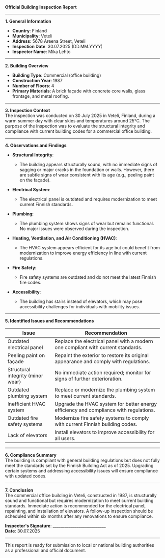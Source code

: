 

**Official Building Inspection Report**

---

**1. General Information**  
- **Country**: Finland  
- **Municipality**: Veteli  
- **Address**: 5678 Areena Street, Veteli  
- **Inspection Date**: 30.07.2025 (DD.MM.YYYY)  
- **Inspector Name**: Mika Lehto  

---

**2. Building Overview**  
- **Building Type**: Commercial (office building)  
- **Construction Year**: 1987  
- **Number of Floors**: 4  
- **Primary Materials**: A brick façade with concrete core walls, glass frontage, and metal roofing.  

---

**3. Inspection Context**  
The inspection was conducted on 30 July 2025 in Veteli, Finland, during a warm summer day with clear skies and temperatures around 25°C. The purpose of the inspection was to evaluate the structural integrity and compliance with current building codes for a commercial office building.

---

**4. Observations and Findings**  

- **Structural Integrity**:  
  - The building appears structurally sound, with no immediate signs of sagging or major cracks in the foundation or walls. However, there are subtle signs of wear consistent with its age (e.g., peeling paint on the façade).  

- **Electrical System**:  
  - The electrical panel is outdated and requires modernization to meet current Finnish standards.  

- **Plumbing**:  
  - The plumbing system shows signs of wear but remains functional. No major issues were observed during the inspection.  

- **Heating, Ventilation, and Air Conditioning (HVAC)**:  
  - The HVAC system appears efficient for its age but could benefit from modernization to improve energy efficiency in line with current regulations.  

- **Fire Safety**:  
  - Fire safety systems are outdated and do not meet the latest Finnish fire codes.  

- **Accessibility**:  
  - The building has stairs instead of elevators, which may pose accessibility challenges for individuals with mobility issues.  

---

**5. Identified Issues and Recommendations**  

| **Issue**                          | **Recommendation**                                                                 |
|-------------------------------------|-----------------------------------------------------------------------------------|
| Outdated electrical panel           | Replace the electrical panel with a modern one compliant with current standards.     |
| Peeling paint on façade             | Repaint the exterior to restore its original appearance and comply with regulations. |
| Structural integrity (minor wear)   | No immediate action required; monitor for signs of further deterioration.         |
| Outdated plumbing system           | Replace or modernize the plumbing system to meet current standards.                  |
| Inefficient HVAC system             | Upgrade the HVAC system for better energy efficiency and compliance with regulations.|
| Outdated fire safety systems        | Modernize fire safety systems to comply with current Finnish building codes.       |
| Lack of elevators                   | Install elevators to improve accessibility for all users.                        |

---

**6. Compliance Summary**  
The building is compliant with general building regulations but does not fully meet the standards set by the Finnish Building Act as of 2025. Upgrading certain systems and addressing accessibility issues will ensure compliance with updated codes.

---

**7. Conclusion**  
The commercial office building in Veteli, constructed in 1987, is structurally sound and functional but requires modernization to meet current building standards. Immediate action is recommended for the electrical panel, repainting, and installation of elevators. A follow-up inspection should be scheduled within six months after any renovations to ensure compliance.

**Inspector's Signature**: ___________________________  
**Date**: 30.07.2025  

--- 

This report is ready for submission to local or national building authorities as a professional and official document.